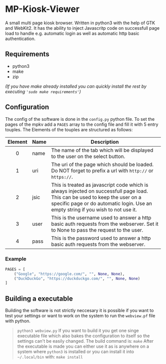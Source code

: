 # MP-Kiosk-Viewer
A small multi page kiosk browser. Written in python3 with the help of GTK and WebKit2. It has the ability to inject Javascritp code on successfull page load to handle e.g. automatic login as well as automatic http basic authentication.

## Requirements
- python3
- make
- zip

_(If you have make already installed you can quickly install the rest by executing `'sudo make requirements'`)_

## Configuration
The config of the software is done in the `config.py` python file. To set the pages of the mpkv add a `PAGES` array to the config file and fill it with 5 entry touples. The Elements of the touples are structured as follows:

| Element | Name | Description                                                                                                                        |
|:-------:| ---- | ---------------------------------------------------------------------------------------------------------------------------------- |
|    0    | name | The name of the tab which will be displayed to the user on the select button.                                                      |
|    1    | uri  | The uri of the page which should be loaded. Do NOT forget to prefix a url with `http://` or `https://`.                            |
|    2    | jsic | This is treated as javascript code which is always injected on successfull page load. This can be used to keep the user on a specific page or do automatic login. Use an empty string if you wish to not use it. |
|    3    | user | This is the username used to answer a http basic auth requests from the webserver. Set it to None to pass the request to the user. |
|    4    | pass | This is the password used to answer a http basic auth requests from the webserver.                                                 |

### Example
```python
PAGES = [
	("Google", "https://google.com/", "", None, None),
	("DuckDuckGo", "https://duckduckgo.com/", "", None, None)
]
```

## Building a executable
Building the software is not strictly neccesary it is possible if you want to test your settings or want to work on the system to run the `webview.pf` file with python.
> `python3 webview.py`
If you want to build it you get one singe executable file which also bakes the configuration to itself so the settings can't be easily changed. The build command is:
> `make`
After the executable is made you can either use it as is anywhere on a system where `python3` is installed or you can install it into `~/.local/bin` with:
> `make install`
